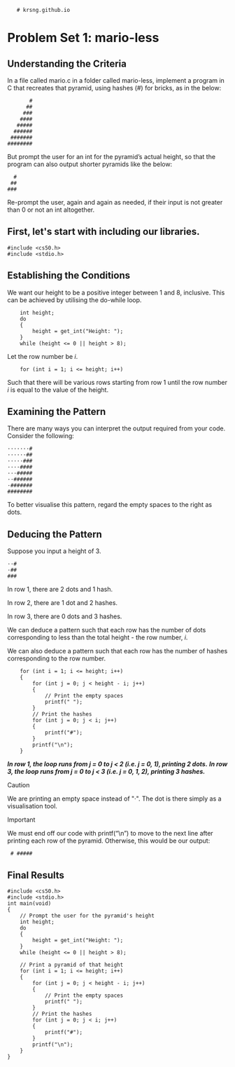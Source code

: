        # krsng.github.io

# Problem Set 1: mario-less

## Understanding the Criteria
In a file called mario.c in a folder called mario-less, implement a program in C that recreates that pyramid, using hashes (#) for bricks, as in the below:
```
       #
      ##
     ###
    ####
   #####
  ######
 #######
########
```
But prompt the user for an int for the pyramid’s actual height, so that the program can also output shorter pyramids like the below:
```
  #
 ##
###
```
Re-prompt the user, again and again as needed, if their input is not greater than 0 or not an int altogether.

## First, let's start with including our libraries.
```
#include <cs50.h>
#include <stdio.h>
```
## Establishing the Conditions 
We want our height to be a positive integer between 1 and 8, inclusive. 
This can be achieved by utilising the do-while loop. 
```
    int height;
    do
    {
        height = get_int("Height: ");
    }
    while (height <= 0 || height > 8);
```
Let the row number be _i_. 
```
    for (int i = 1; i <= height; i++)
```
Such that there will be various rows starting from row 1 until the row number _i_ is equal to the value of the height. 

## Examining the Pattern 
There are many ways you can interpret the output required from your code. Consider the following: 
```
·······#
······##
·····###
····####
···#####
··######
·#######
########
```
To better visualise this pattern, regard the empty spaces to the right as dots.

## Deducing the Pattern

Suppose you input a height of 3. 
```
··#
·##
###
```
In row 1, there are 2 dots and 1 hash.

In row 2, there are 1 dot and 2 hashes.

In row 3, there are 0 dots and 3 hashes. 

We can deduce a pattern such that each row has the number of dots corresponding to less than the total height - the row number, _i_.

We can also deduce a pattern such that each row has the number of hashes corresponding to the row number. 

```
    for (int i = 1; i <= height; i++)
    {
        for (int j = 0; j < height - i; j++)
        {
            // Print the empty spaces
            printf(" ");
        }
        // Print the hashes
        for (int j = 0; j < i; j++)
        {
            printf("#");
        }
        printf("\n");
    }
```
***In row 1, the loop runs from j = 0 to j < 2 (i.e. j = 0, 1), printing 2 dots.***
***In row 3, the loop runs from j = 0 to j < 3 (i.e. j = 0, 1, 2), printing 3 hashes.***

> [!CAUTION]
> We are printing an empty space instead of "·". The dot is there simply as a visualisation tool.

> [!IMPORTANT]
> We must end off our code with printf(“\n”) to move to the next line after printing each row of the pyramid.
> Otherwise, this would be our output:
> ```
>  # #####
>  ```


## Final Results
```
#include <cs50.h>
#include <stdio.h>
int main(void)
{
    // Prompt the user for the pyramid's height
    int height;
    do
    {
        height = get_int("Height: ");
    }
    while (height <= 0 || height > 8);

    // Print a pyramid of that height
    for (int i = 1; i <= height; i++)
    {
        for (int j = 0; j < height - i; j++)
        {
            // Print the empty spaces
            printf(" ");
        }
        // Print the hashes
        for (int j = 0; j < i; j++)
        {
            printf("#");
        }
        printf("\n");
    }
}
```




 
